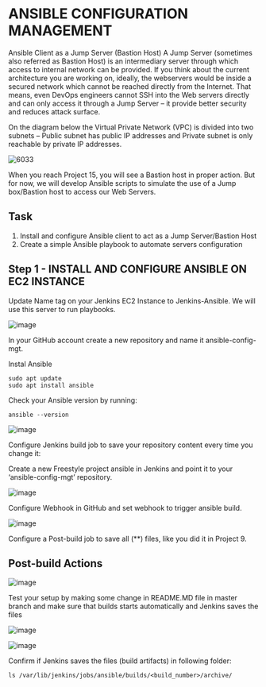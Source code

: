 # ANSIBLE CONFIGURATION MANAGEMENT 
Ansible Client as a Jump Server (Bastion Host)
A Jump Server (sometimes also referred as Bastion Host) is an intermediary server through which access to internal network can be
provided. If you think about the current architecture you are working on, ideally, the webservers would be inside a secured network 
which cannot be reached directly from the Internet. That means, even DevOps engineers cannot SSH into the Web servers directly and 
can only access it through a Jump Server – it provide better security and reduces attack surface.

On the diagram below the Virtual Private Network (VPC) is divided into two subnets – Public subnet has public IP addresses and Private
subnet is only reachable by private IP addresses.


![6033](https://user-images.githubusercontent.com/85270361/210153615-ea6cf398-05d3-45d0-9ea4-6daffac7fa4c.PNG)


When you reach Project 15, you will see a Bastion host in proper action. But for now, we will develop Ansible scripts to simulate 
the use of a Jump box/Bastion host to access our Web Servers.

## Task
1. Install and configure Ansible client to act as a Jump Server/Bastion Host
2. Create a simple Ansible playbook to automate servers configuration


## Step 1 - INSTALL AND CONFIGURE ANSIBLE ON EC2 INSTANCE
<p>Update Name tag on your Jenkins EC2 Instance to Jenkins-Ansible. We will use this server to run playbooks.</p>

![image](https://github.com/Nosa213/Devops-project-4/assets/125190958/f84fba6c-0f34-4d53-8e74-0cebbcc8af92)


<p>In your GitHub account create a new repository and name it ansible-config-mgt.</p>


<p>Instal Ansible</p>

    sudo apt update
    sudo apt install ansible
    
<p>Check your Ansible version by running:</p>
	
    ansible --version
    
![image](https://github.com/Nosa213/Devops-project-4/assets/125190958/4974061f-0a2a-4ae1-872c-ee8a42bcbb75)

<p>Configure Jenkins build job to save your repository content every time you change it:</p>

<p>Create a new Freestyle project ansible in Jenkins and point it to your ‘ansible-config-mgt’ repository.</p>


![image](https://github.com/Nosa213/Devops-project-4/assets/125190958/ee8cdd9a-0d74-4a61-a8c3-ba9ae1686e9e)

<p>Configure Webhook in GitHub and set webhook to trigger ansible build.</p>

![image](https://github.com/Nosa213/Devops-project-4/assets/125190958/98444fcd-9069-4967-be03-41d3372addfd)

<p>Configure a Post-build job to save all (**) files, like you did it in Project 9.</p>

## Post-build Actions

![image](https://github.com/Nosa213/Devops-project-4/assets/125190958/542bc4d1-f294-4384-b64e-384e887c1e5d)

Test your setup by making some change in README.MD file in master branch and make sure that builds starts automatically and Jenkins saves the files

![image](https://github.com/Nosa213/Devops-project-4/assets/125190958/2f1e2fec-d03b-4a3b-8384-106c9be27938)

![image](https://github.com/Nosa213/Devops-project-4/assets/125190958/9ff4d81a-cbbf-4df7-afe3-5ac58009f040)


Confirm if Jenkins saves the files (build artifacts) in following folder:

```
ls /var/lib/jenkins/jobs/ansible/builds/<build_number>/archive/
```
